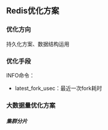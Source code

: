 ## Redis优化方案



### 优化方向

持久化方案、数据结构运用



### 优化手段

INFO命令：

- latest_fork_usec：最近一次fork耗时



### 大数据量优化方案

##### 集群分片



